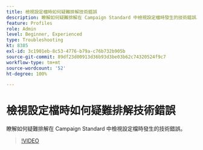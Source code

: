 ```yaml
---
title: 檢視設定檔時如何疑難排解技術錯誤
description: 瞭解如何疑難排解在 Campaign Standard 中檢視設定檔時發生的技術錯誤。
feature: Profiles
role: Admin
level: Beginner, Experienced
type: Troubleshooting
kt: 8385
exl-id: 3c1901eb-8c53-4776-b79a-c76b732b905b
source-git-commit: 89df23d00913d36b93d3be03b62c74320524f9c7
workflow-type: tm+mt
source-wordcount: '52'
ht-degree: 100%

---
```


# 檢視設定檔時如何疑難排解技術錯誤

瞭解如何疑難排解在 Campaign Standard 中檢視設定檔時發生的技術錯誤。

>[!VIDEO](https://video.tv.adobe.com/v/335890?quality=12&learn=on)
